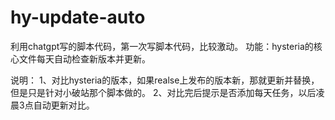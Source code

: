 # hy-update-auto
利用chatgpt写的脚本代码，第一次写脚本代码，比较激动。
功能：hysteria的核心文件每天自动检查新版本并更新。

说明：
1、对比hysteria的版本，如果realse上发布的版本新，那就更新并替换，但是只是针对小破站那个脚本做的。
2、对比完后提示是否添加每天任务，以后凌晨3点自动更新对比。
